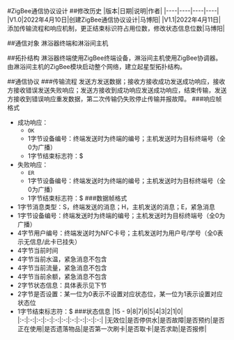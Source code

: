 #ZigBee通信协议设计
##修改历史
|版本|日期|说明|作者|
|----|----|----|----|
|V1.0|2022年4月10日|创建ZigBee通信协议设计|马博阳|
|V1.1|2022年4月11日|添加传输流程和响应机制，更正结束标识符占用位数，修改状态信息位数|马博阳|

##通信对象
淋浴器终端和淋浴间主机

##拓扑结构
淋浴器终端使用ZigBee终端设备，淋浴间主机使用ZigBee协调器。由淋浴间主机的ZigBee模块启动整个网络，建立起星型拓扑结构。

##通信协议
###传输流程
发送方发送数据；接收方接收成功发送成功响应，接收方接收错误发送失败响应；发送方接收到成功响应发送成功响应，结束传输，发送方接收到错误响应重发数据，第二次传输仍失败停止传输并报故障。
###响应帧格式
- 成功响应：
    - `OK`
    - 1字节设备编号：终端发送时为终端的编号；主机发送时为目标终端号（全0为广播）
    - 1字节结束标志符：$
- 失败响应：
    - `ER`
    - 1字节设备编号：终端发送时为终端的编号；主机发送时为目标终端号（全0为广播）
    - 1字节结束标志符：$
###数据帧格式
- 1字节消息类型：S，终端发送的消息；H，主机发送的消息；E，紧急消息
- 1字节设备编号：终端发送时为终端的编号；主机发送时为目标终端号（全0为广播）
- 4字节用户编号：终端发送时为NFC卡号；主机发送时为用户号/学号（全0表示无信息/此卡已挂失）
- 4字节当前时间
- 4字节当前水温，紧急消息不包含
- 4字节当前流量，紧急消息不包含
- 4字节当前余额，紧急消息不包含
- 2字节状态信息：具体表示见下节
- 2字节是否设置：某一位为0表示不设置对应状态位，某一位为1表示设置对应状态位
- 1字节结束标志符：$
###状态信息
|15 - 9|8|7|6|5|4|3|2|1|0|
|:-:|:-:|:-:|:-:|:-:|:-:|:-:|:-:|:-:|:-:|
|无效位|是否停供水|是否故障|是否预约|是否正在使用|是否遗落物品|是否第一次刷卡|是否取卡|是否求助|是否报修|
